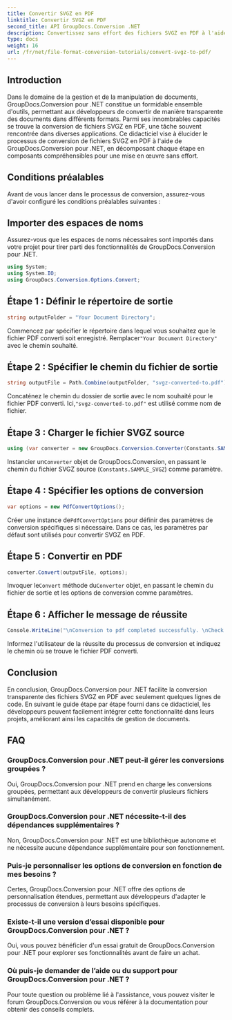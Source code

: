```yaml
---
title: Convertir SVGZ en PDF
linktitle: Convertir SVGZ en PDF
second_title: API GroupDocs.Conversion .NET
description: Convertissez sans effort des fichiers SVGZ en PDF à l'aide de GroupDocs.Conversion pour .NET. Explorez un didacticiel étape par étape et profitez de fonctionnalités transparentes de gestion de documents.
type: docs
weight: 16
url: /fr/net/file-format-conversion-tutorials/convert-svgz-to-pdf/
---
```

## Introduction
Dans le domaine de la gestion et de la manipulation de documents, GroupDocs.Conversion pour .NET constitue un formidable ensemble d'outils, permettant aux développeurs de convertir de manière transparente des documents dans différents formats. Parmi ses innombrables capacités se trouve la conversion de fichiers SVGZ en PDF, une tâche souvent rencontrée dans diverses applications. Ce didacticiel vise à élucider le processus de conversion de fichiers SVGZ en PDF à l'aide de GroupDocs.Conversion pour .NET, en décomposant chaque étape en composants compréhensibles pour une mise en œuvre sans effort.
## Conditions préalables
Avant de vous lancer dans le processus de conversion, assurez-vous d'avoir configuré les conditions préalables suivantes :

## Importer des espaces de noms
Assurez-vous que les espaces de noms nécessaires sont importés dans votre projet pour tirer parti des fonctionnalités de GroupDocs.Conversion pour .NET.
```csharp
using System;
using System.IO;
using GroupDocs.Conversion.Options.Convert;
```

## Étape 1 : Définir le répertoire de sortie
```csharp
string outputFolder = "Your Document Directory";
```
 Commencez par spécifier le répertoire dans lequel vous souhaitez que le fichier PDF converti soit enregistré. Remplacer`"Your Document Directory"` avec le chemin souhaité.
## Étape 2 : Spécifier le chemin du fichier de sortie
```csharp
string outputFile = Path.Combine(outputFolder, "svgz-converted-to.pdf");
```
 Concaténez le chemin du dossier de sortie avec le nom souhaité pour le fichier PDF converti. Ici,`"svgz-converted-to.pdf"` est utilisé comme nom de fichier.
## Étape 3 : Charger le fichier SVGZ source
```csharp
using (var converter = new GroupDocs.Conversion.Converter(Constants.SAMPLE_SVGZ))
```
 Instancier un`Converter` objet de GroupDocs.Conversion, en passant le chemin du fichier SVGZ source (`Constants.SAMPLE_SVGZ`) comme paramètre.
## Étape 4 : Spécifier les options de conversion
```csharp
var options = new PdfConvertOptions();
```
 Créer une instance de`PdfConvertOptions` pour définir des paramètres de conversion spécifiques si nécessaire. Dans ce cas, les paramètres par défaut sont utilisés pour convertir SVGZ en PDF.
## Étape 5 : Convertir en PDF
```csharp
converter.Convert(outputFile, options);
```
 Invoquer le`Convert` méthode du`Converter` objet, en passant le chemin du fichier de sortie et les options de conversion comme paramètres.
## Étape 6 : Afficher le message de réussite
```csharp
Console.WriteLine("\nConversion to pdf completed successfully. \nCheck output in {0}", outputFolder);
```
Informez l'utilisateur de la réussite du processus de conversion et indiquez le chemin où se trouve le fichier PDF converti.

## Conclusion
En conclusion, GroupDocs.Conversion pour .NET facilite la conversion transparente des fichiers SVGZ en PDF avec seulement quelques lignes de code. En suivant le guide étape par étape fourni dans ce didacticiel, les développeurs peuvent facilement intégrer cette fonctionnalité dans leurs projets, améliorant ainsi les capacités de gestion de documents.
## FAQ
### GroupDocs.Conversion pour .NET peut-il gérer les conversions groupées ?
Oui, GroupDocs.Conversion pour .NET prend en charge les conversions groupées, permettant aux développeurs de convertir plusieurs fichiers simultanément.
### GroupDocs.Conversion pour .NET nécessite-t-il des dépendances supplémentaires ?
Non, GroupDocs.Conversion pour .NET est une bibliothèque autonome et ne nécessite aucune dépendance supplémentaire pour son fonctionnement.
### Puis-je personnaliser les options de conversion en fonction de mes besoins ?
Certes, GroupDocs.Conversion pour .NET offre des options de personnalisation étendues, permettant aux développeurs d'adapter le processus de conversion à leurs besoins spécifiques.
### Existe-t-il une version d’essai disponible pour GroupDocs.Conversion pour .NET ?
Oui, vous pouvez bénéficier d'un essai gratuit de GroupDocs.Conversion pour .NET pour explorer ses fonctionnalités avant de faire un achat.
### Où puis-je demander de l’aide ou du support pour GroupDocs.Conversion pour .NET ?
Pour toute question ou problème lié à l'assistance, vous pouvez visiter le forum GroupDocs.Conversion ou vous référer à la documentation pour obtenir des conseils complets.